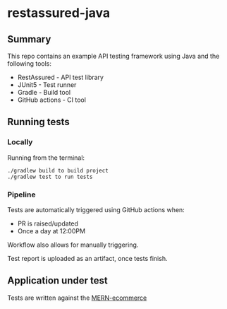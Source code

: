 # restassured-java

## Summary
This repo contains an example API testing framework using Java and the following tools:
- RestAssured - API test library
- JUnit5 - Test runner
- Gradle - Build tool
- GitHub actions - CI tool

## Running tests 

### Locally

Running from the terminal:

```shell 
./gradlew build to build project
./gradlew test to run tests
```

### Pipeline

Tests are automatically triggered using GitHub actions when:

- PR is raised/updated
- Once a day at 12:00PM

Workflow also allows for manually triggering.

Test report is uploaded as an artifact, once tests finish.

## Application under test  
Tests are written against the [MERN-ecommerce](https://github.com/zecarrera/mern-ecommerce/tree/master)
